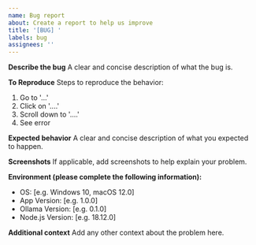 ```yaml
---
name: Bug report
about: Create a report to help us improve
title: '[BUG] '
labels: bug
assignees: ''
---
```


**Describe the bug**
A clear and concise description of what the bug is.

**To Reproduce**
Steps to reproduce the behavior:
1. Go to '...'
2. Click on '....'
3. Scroll down to '....'
4. See error

**Expected behavior**
A clear and concise description of what you expected to happen.

**Screenshots**
If applicable, add screenshots to help explain your problem.

**Environment (please complete the following information):**
 - OS: [e.g. Windows 10, macOS 12.0]
 - App Version: [e.g. 1.0.0]
 - Ollama Version: [e.g. 0.1.0]
 - Node.js Version: [e.g. 18.12.0]

**Additional context**
Add any other context about the problem here.
